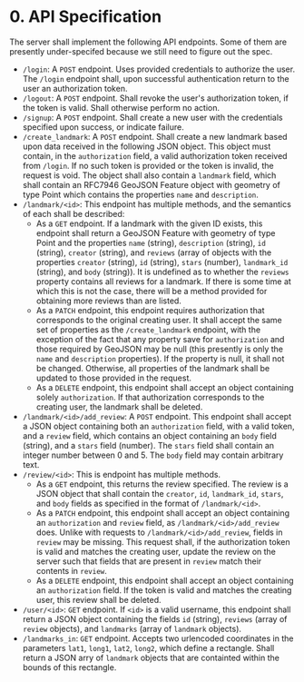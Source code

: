 # 0. API Specification
The server shall implement the following API endpoints. Some of them are
presently under-specifed because we still need to figure out the spec.
- `/login`: A `POST` endpoint. Uses provided credentials to authorize the
  user. The `/login` endpoint shall, upon successful authentication return to
  the user an authorization token.
- `/logout`: A `POST` endpoint. Shall revoke the user's authorization token, if
  the token is valid. Shall otherwise perform no action.
- `/signup`: A `POST` endpoint. Shall create a new user with the credentials
  specified upon success, or indicate failure.
- `/create_landmark`: A `POST` endpoint. Shall create a new landmark based upon
  data received in the following JSON object. This object must contain, in the
  `authorization` field, a valid authorization token received from `/login`. If
  no such token is provided or the token is invalid, the request is void. The
  object shall also contain a `landmark` field, which shall contain an RFC7946
  GeoJSON Feature object with geometry of type Point which contains the
  properties `name` and `description`.
- `/landmark/<id>`: This endpoint has multiple methods, and the semantics of
  each shall be described:
  - As a `GET` endpoint. If a landmark with the given ID exists, this endpoint
    shall return a GeoJSON Feature with geometry of type Point and the
    properties `name` (string), `description` (string), `id` (string), `creator`
    (string), and `reviews` (array of objects with the properties `creator`
    (string), `id` (string), `stars` (number), `landmark_id` (string), and
    `body` (string)). It is undefined as to whether the `reviews` property
    contains all reviews for a landmark. If there is some time at which this is
    not the case, there will be a method provided for obtaining more reviews
    than are listed.
  - As a `PATCH` endpoint, this endpoint requires authorization that corresponds
    to the original creating user. It shall accept the same set of properties as
    the `/create_landmark` endpoint, with the exception of the fact that any
    property save for `authorization` and those required by GeoJSON may be null
    (this presently is only the `name` and `description` properties). If the
    property is null, it shall not be changed. Otherwise, all properties of the
    landmark shall be updated to those provided in the request.
  - As a `DELETE` endpoint, this endpoint shall accept an object containing
    solely `authorization`. If that authorization corresponds to the creating
    user, the landmark shall be deleted.
- `/landmark/<id>/add_review`: A `POST` endpoint. This endpoint shall accept a
  JSON object containing both an `authorization` field, with a valid token, and
  a `review` field, which contains an object containing an `body` field
  (string), and a `stars` field (number). The `stars` field shall contain an
  integer number between 0 and 5. The `body` field may contain arbitrary text.
- `/review/<id>`: This is endpoint has multiple methods.
  - As a `GET` endpoint, this returns the review specified. The review is a JSON
    object that shall contain the `creator`, `id`, `landmark_id`, `stars`, and
    `body` fields as specified in the format of `/landmark/<id>`.
  - As a `PATCH` endpoint, this endpoint shall accept an object containing an
    `authorization` and `review` field, as `/landmark/<id>/add_review`
    does. Unlike with requests to `/landmark/<id>/add_review`, fields in
    `review` may be missing. This request shall, if the authorization token is
    valid and matches the creating user, update the review on the server such
    that fields that are present in `review` match their contents in `review`.
  - As a `DELETE` endpoint, this endpoint shall accept an object containing an
    `authorization` field. If the token is valid and matches the creating user,
    this review shall be deleted.
- `/user/<id>`: `GET` endpoint. If `<id>` is a valid username, this endpoint
  shall return a JSON object containing the fields `id` (string), `reviews`
  (array of `review` objects), and `landmarks` (array of `landmark` objects).
- `/landmarks_in`: `GET` endpoint. Accepts two urlencoded coordinates in the
  parameters `lat1`, `long1`, `lat2`, `long2`, which define a rectangle. Shall
  return a JSON arry of `landmark` objects that are containted within the bounds
  of this rectangle.
